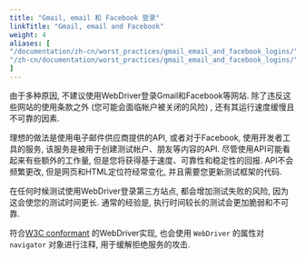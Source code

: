 ```yaml
---
title: "Gmail, email 和 Facebook 登录"
linkTitle: "Gmail, email and Facebook"
weight: 4
aliases: [
"/documentation/zh-cn/worst_practices/gmail_email_and_facebook_logins/",
"/zh-cn/documentation/worst_practices/gmail_email_and_facebook_logins/"
] 
---
```



由于多种原因, 不建议使用WebDriver登录Gmail和Facebook等网站. 
除了违反这些网站的使用条款之外 (您可能会面临帐户被关闭的风险) , 
还有其运行速度缓慢且不可靠的因素.


理想的做法是使用电子邮件供应商提供的API, 
或者对于Facebook, 使用开发者工具的服务, 
该服务是被用于创建测试帐户、朋友等内容的API. 
尽管使用API可能看起来有些额外的工作量, 
但是您将获得基于速度、可靠性和稳定性的回报. 
API不会频繁更改, 但是网页和HTML定位符经常变化, 
并且需要您更新测试框架的代码.

在任何时候测试使用WebDriver登录第三方站点, 
都会增加测试失败的风险, 
因为这会使您的测试时间更长. 
通常的经验是, 执行时间较长的测试会更加脆弱和不可靠.

符合[W3C conformant](//w3c.github.io/webdriver/webdriver-spec.html)
的WebDriver实现, 
也会使用 `WebDriver` 的属性对 `navigator` 对象进行注释, 
用于缓解拒绝服务的攻击.
